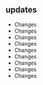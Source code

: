 ## updates
  - Changes
  - Changes 
  - Changes 
  - Changes 
  - Changes 
  - Changes 
  - Changes 
  - Changes 
  - Changes

  
  

